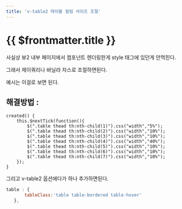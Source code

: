 ```yaml
---
title: 'v-table2 테이블 컬럼 사이즈 조절'
---
```


# {{ $frontmatter.title }}



사실상 뷰2 내부 페이지에서 컴포넌트 렌더링한게 style 태그에 있던게 안먹힌다.

그래서 제이쿼리나 바닐라 자스로 조절하면된다.





예시는 이걸로 보면 된다.

## 해결방법 :

```vue
created() {
    this.$nextTick(function(){
        $(".table thead th:nth-child(1)").css("width","5%");
        $(".table thead th:nth-child(2)").css("width","10%");
        $(".table thead th:nth-child(3)").css("width","10%");
        $(".table thead th:nth-child(4)").css("width","40%");
        $(".table thead th:nth-child(5)").css("width","10%");
        $(".table thead th:nth-child(6)").css("width","10%");
        $(".table thead th:nth-child(7)").css("width","10%");
    });
}
```




그리고 v-table2 옵션에다가 하나 추가하면된다.

```js
table : {
       tableClass:'table table-bordered table-hover'
   },
```

